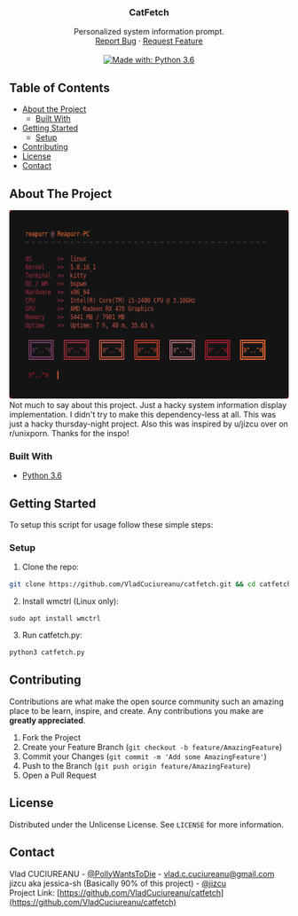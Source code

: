 <!-- PROJECT LOGO -->
<p align="center">
  <!--
  <a href="https://github.com/VladCuciureanu/catfetch">
    <img src="logo.png" alt="Logo" width="160" height="160">
  </a>
  -->

  <h3 align="center">CatFetch</h3>

  <p align="center">
    Personalized system information prompt.
    <br />
    <a href="https://github.com/VladCuciureanu/catfetch/issues">Report Bug</a>
    ·
    <a href="https://github.com/VladCuciureanu/catfetch/issues">Request Feature</a>
    <br />
    <br />
    <a href="https://www.python.org/downloads/release/python-360">
      <img alt="Made with: Python 3.6" src="https://img.shields.io/badge/python-3.6-blue.svg" target="_blank" />
    </a>
    <!--
    <a href="https://www.gnu.org/licenses/gpl-3.0">
      <img alt="License: GPL v3" src="https://img.shields.io/badge/License-GPLv3-blue.svg" target="_blank" />
    </a>
    -->
  </p>
</p>



<!-- TABLE OF CONTENTS -->
## Table of Contents

* [About the Project](#about-the-project)
  * [Built With](#built-with)
* [Getting Started](#getting-started)
  * [Setup](#setup)
* [Contributing](#contributing)
* [License](#license)
* [Contact](#contact)



<!-- ABOUT THE PROJECT -->
## About The Project

<img src=".screenshots/2020-10-29-173238_610x340_scrot.png" alt="Logo" width="610" height="340">
Not much to say about this project. Just a hacky system information display implementation.
I didn't try to make this dependency-less at all. This was just a hacky thursday-night project.
Also this was inspired by u/jizcu over on r/unixporn. Thanks for the inspo!

### Built With

* [Python 3.6](https://www.python.org/downloads/release/python-360/)



<!-- GETTING STARTED -->
## Getting Started

To setup this script for usage follow these simple steps:

### Setup

1. Clone the repo:
```sh
git clone https://github.com/VladCuciureanu/catfetch.git && cd catfetch
```
2. Install wmctrl (Linux only):
```
sudo apt install wmctrl
```
3. Run catfetch.py:
```sh
python3 catfetch.py
```



<!-- CONTRIBUTING -->
## Contributing

Contributions are what make the open source community such an amazing place to be learn, inspire, and create. Any contributions you make are **greatly appreciated**.

1. Fork the Project
2. Create your Feature Branch (`git checkout -b feature/AmazingFeature`)
3. Commit your Changes (`git commit -m 'Add some AmazingFeature'`)
4. Push to the Branch (`git push origin feature/AmazingFeature`)
5. Open a Pull Request



<!-- LICENSE -->
## License

Distributed under the Unlicense License. See `LICENSE` for more information.



<!-- CONTACT -->
## Contact

Vlad CUCIUREANU - [@PollyWantsToDie](https://twitter.com/PollyWantsToDie) - vlad.c.cuciureanu@gmail.com\
jizcu aka jessica-sh (Basically 90% of this project) - [@jizcu](https://github.com/jizcu)\
Project Link: [https://github.com/VladCuciureanu/catfetch](https://github.com/VladCuciureanu/catfetch)
